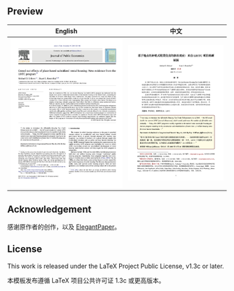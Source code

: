 ## Preview

|                          English                          |                          中文                          |
| :-------------------------------------------------------: | :-------------------------------------------------------: |
| ![first-page-english](figures/the-first-page-english.png) | ![first-page-english](figures/the-first-page-chinese.png) |


## Acknowledgement

感谢原作者的创作，以及 [ElegantPaper](https://github.com/ElegantLaTeX/ElegantPaper)。

## License

This work is released under the LaTeX Project Public License, v1.3c or later. 

本模板发布遵循 LaTeX 项目公共许可证 1.3c 或更高版本。
